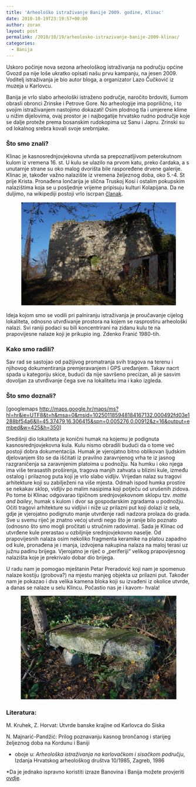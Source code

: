 ```yaml
---
title: 'Arheološko istraživanje Banije 2009. godine, Klinac'
date: 2010-10-19T23:19:57+00:00
author: zoran
layout: post
permalink: /2010/10/19/arheolosko-istrazivanje-banije-2009-klinac/
categories:
  - Banija
---
```

Uskoro počinje nova sezona arheološkog istraživanja na području općine Gvozd pa nije loše ukratko opisati našu prvu kampanju, na jesen 2009. Voditelj istraživanja je bio autor bloga, a organizator Lazo Čučković iz muzeja u Karlovcu.

Banija je vrlo slabo arheološki istraženo područje, naročito brdoviti, šumom obrasli obronci Zrinske i Petrove Gore. No arheologije ima poprilično, i to svojim istraživanjem nastojimo dokazati! Osim plodnog tla i umjerene klime u nižim dijelovima, ovaj prostor je i najbogatije hrvatsko rudno područje koje se dalje proteže prema bosanskim rudokopima uz Sanu i Japru. Zrinski su od lokalnog srebra kovali svoje srebrnjake.

### Što smo znali?

Klinac je kasnosrednjovjekovna utvrda sa prepoznatljivom peterokutnom kulom iz vremena 16. st. U kulu se ulazilo na prvom katu, preko čardaka, a s unutarnje strane su oko malog dvorišta bile raspoređene drvene galerije. Klinac je, također važno nalazište iz vremena željeznog doba, oko 5.-4. St prije Krista. Pronađena lončarija je slična Truskoj Kosi i ostalim pokupskim nalazištima koja se u posljednje vrijeme pripisuju kulturi Kolapijana. Da ne duljimo, na wikipediji postoji vrlo iscrpan [članak](http://hr.wikipedia.org/wiki/Klinac_grad).

<figure>
	<img src="/wp-content/uploads/2010/10/klinac-kula.jpg" alt="Kula"> 
	
</figure>


Ideja kojom smo se vodili pri palniranju istraživanja je proučavanje cijelog lokaliteta, odnosno utvrđivanje prostora na kojem se rasprostiru arheološki nalazi. Svi raniji podaci su bili koncentrirani na zidanu kulu te na prapovijesne nalaze koji je prikupio ing. Zdenko Franić 1980-tih.

### Kako smo radili?

Sav rad se sastojao od pažljivog promatranja svih tragova na terenu i njihovog dokumentiranja premjeravanjem i GPS uređanjem. Takav nacrt spada u kategoriju skice, budući da nije savršeno precizan, ali je sasvim dovoljan za utvrđivanje čega sve na lokalitetu ima i kako izgleda.

### Što smo doznali?

[googlemaps http://maps.google.hr/maps/ms?hl=hr&ie=UTF8&t=h&msa=0&msid=102501185948184167132.000492fd03e1288bf54a6&ll=45.37479,16.306415&spn=0.005276,0.00912&z=16&output=embed&w=425&h=350]

Središnji dio lokaliteta je konični humak na kojemu je podignuta kasnosrednjovjekovna kula. Kulu nismo obradili budući da o tome već postoji dobra dokumentacija. Humak je vjerojatno bitno oblikovan ljudskim djelovanjem što se da iščitati iz pravilno zaravnjenog vrha te iz jasnog razgraničenja sa zaravnjenim platoima u podnožju. Na humku i oko njega ima više terasastih proširenja, tragova manjih zahvata u blizini kule, između ostalog i prilaznog puta koji je vrlo slabo vidljiv. Vrijedan nalaz su tragovi arhitekture koji su zabilježeni na više mjesta. Odmah ispod humka prostire se nekakav sklop, vidljiv po malim nasipima koji potječu od urušenih zidova. Po tome bi Klinac odgovarao tipičnom srednjovjekovnom sklopu tzv. _motte and bailey_, humak s kulom i dvor sa gospodarskim zgradama u podnožju. Očiti tragovi arhitekture su vidljivi i niže uz prilazni put koji dolazi iz sela, gdje je vjerojatno podignuto manje utvrđenje radi nadzora prolaza do grada. Sve u svemu riječ je znatno većoj utvrdi nego što je ranije bilo poznato (odnosno što smo mogli pročitati u stručnim radovima). Sada je Klinac od utvrđene kule prerastao u ozbiljnije srednjovjekovno naselje. Od prapovijesnih nalaza osim nekoliko fragmenta keramike na platou zapadno od kule, pronađena je i manja, izdvojena nakupina nalaza na maloj terasi uz južnu padinu brijega. Vjerojatno je riječ o „periferiji“ velikog prapovijesnog nalazišta koje je prekrivalo dobar dio brijega.

U radu nam je pomogao mještanin Petar Preradović koji nam je spomenuo nalaze kostiju (grobova?) na mjestu manjeg objekta uz prilazni put. Također nam je pokazao i dva velika kamena bloka koji su izvađeni iz okolice utvrde, a danas se nalaze u selu Klincu. Počastio nas je i kavom- hvala!

<figure>
	<img src="/wp-content/uploads/2010/10/klinac-klupa.jpg" alt="Klupa"> 
	
</figure>


### Literatura:

M. Kruhek, Z. Horvat: Utvrde banske krajine od Karlovca do Siska

N. Majnarić-Pandžić: Prilog poznavanju kasnog brončanog i starijeg željeznog doba na Kordunu i Baniji

- oboje u: _Arheološka istraživanja na karlovačkom i sisačkom području_, Izdanja Hrvatskog arheološkog društva 10/1985, Zagreb, 1986

*Da je jednako ispravno koristiti izraze Banovina i Banija možete provjeriti [ovdje](http://www.matica.hr/Vijenac/vij232.nsf/AllWebDocs/opacic).